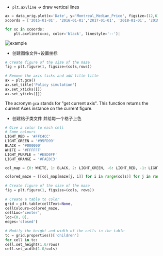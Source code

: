 - `plt.axvline` -> draw vertical lines
```python
ax = data_orig.plot(x='Date', y='Montreal_Median_Price', figsize=(12,6))
xcoords = ['2015-01-01', '2016-01-01','2017-01-01', '2018-01-01', '2019-01-01', '2020-01-01','2021-01-01']

for xc in xcoords:
	plt.axvline(x=xc, color='black', linestyle='--')|
```

![example](https://miro.medium.com/v2/resize:fit:1100/format:webp/1*iIlqAAYmTuXHZ5mUsDUjHw.png)

- 创建图像文件+设置坐标
```python
# Create figure of the size of the maze  
fig = plt.figure(1, figsize=(cols,rows))  
  
# Remove the axis ticks and add title title  
ax = plt.gca()  
ax.set_title('Policy simulation')  
ax.set_xticks([])  
ax.set_yticks([])
```
The acronym `gca` stands for "get current axis". This function returns the current Axes instance on the current figure.

- 创建格子类文件
并给每一个格子上色 
```python
# Give a color to each cell  
# Some colours  
LIGHT_RED = '#FFC4CC'  
LIGHT_GREEN = '#95FD99'  
BLACK = '#000000'  
WHITE = '#FFFFFF'  
LIGHT_PURPLE = '#E8D0FF'  
LIGHT_ORANGE = '#FAE0C3'

col_map = {0: WHITE, 1: BLACK, 2: LIGHT_GREEN, -6: LIGHT_RED, -1: LIGHT_RED}

colored_maze = [[col_map[maze[j, i]] for i in range(cols)] for j in range(rows)]  
  
# Create figure of the size of the maze  
fig = plt.figure(1, figsize=(cols, rows))  
  
# Create a table to color  
grid = plt.table(cellText=None,  
cellColours=colored_maze,  
cellLoc='center',  
loc=(0, 0),  
edges='closed')  
  
# Modify the height and width of the cells in the table  
tc = grid.properties()['children']  
for cell in tc:  
cell.set_height(1.0/rows)  
cell.set_width(1.0/cols)
```

